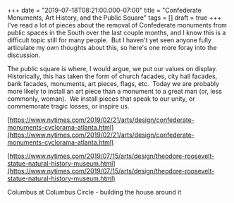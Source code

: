 +++
date = "2019-07-18T08:21:00.000-07:00"
title = "Confederate Monuments, Art History, and the Public Square"
tags = []
draft = true
+++
I've read a lot of pieces about the removal of Confederate monuments from public spaces in the South over the last couple months, and I know this is a difficult topic still for many people.  But I haven't yet seen anyone fully articulate my own thoughts about this, so here's one more foray into the discussion.

The public square is where, I would argue, we put our values on display.  Historically, this has taken the form of church facades, city hall facades, bank facades, monuments, art pieces, flags, etc.  Today we are probably more likely to install an art piece than a monument to a great man (or, less commonly, woman).  We install pieces that speak to our unity, or commemorate tragic losses, or inspire us.

[https://www.nytimes.com/2019/02/21/arts/design/confederate-monuments-cyclorama-atlanta.html](https://www.nytimes.com/2019/02/21/arts/design/confederate-monuments-cyclorama-atlanta.html)

[https://www.nytimes.com/2019/07/15/arts/design/theodore-roosevelt-statue-natural-history-museum.html](https://www.nytimes.com/2019/07/15/arts/design/theodore-roosevelt-statue-natural-history-museum.html)

Columbus at Columbus Circle - building the house around it
